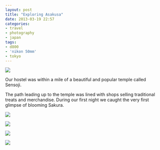 ```yaml
---
layout: post
title: "Exploring Asakusa"
date: 2013-03-19 22:57
categories: 
- travel
- photography
- japan
tags:
- d800
- 'nikon 50mm'
- tokyo
---
```

<a href="http://www.flickr.com/photos/zacharyz/8593468077/"><img class="center" src="http://farm9.static.flickr.com/8088/8593468077_7ac02e658e_b.jpg"></a>

Our hostel was within a mile of a beautiful and popular temple called Sensoji.

The path leading up to the temple was lined with shops selling
traditional treats and merchandise. During our first night we caught the
very first glimpse of blooming Sakura.


<a href="http://www.flickr.com/photos/zacharyz/8594568582/"><img class="center" src="http://farm9.static.flickr.com/8100/8594568582_0862099a51_b.jpg"></a>

<a href="http://www.flickr.com/photos/zacharyz/8594570794/"><img class="center" src="http://farm9.static.flickr.com/8098/8594570794_5c8ecbc162_b.jpg"></a>

<a href="http://www.flickr.com/photos/zacharyz/8594581570/"><img class="center" src="http://farm9.static.flickr.com/8248/8594581570_2df7c2010a_b.jpg"></a>

<a href="http://www.flickr.com/photos/zacharyz/8594591520/"><img class="center" src="http://farm9.static.flickr.com/8530/8594591520_4eb2329eea_b.jpg"></a>
